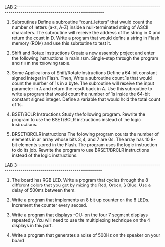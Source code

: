 LAB 2--------------------------------------------------------------------------------------------------------------------------
1.	Subroutines
  Define a subroutine “count_letters” that would count the number of letters (a-z, A-Z) inside a 
null-terminated string of ASCII characters. The subroutine will receive the address of the string in X and return the count in D. Write a program that would define a string in Flash memory (ROM) and use this subroutine to test it.


2.	Shift and Rotate Instructions
Create a new assembly project and enter the following instructions in main.asm. Single-step through the program and fill in the following table.

3.	Some Applications of Shift/Rotate Instructions
Define a 64-bit constant signed integer in Flash. Then, Write a subroutine count_1s that would count the number of 1s in a byte. The subroutine will receive the input parameter in A and return the result back in A. Use this subroutine to write a program that would count the number of 1s inside the 64-bit constant signed integer. Define a variable that would hold the total count of 1s.

4.	BSET/BCLR Instructions 
Study the following program. 
Rewrite the program to use the BSET/BCLR instructions instead of the logic instructions.

5.	BRSET/BRCLR instructions
The following program counts the number of elements in an array whose bits 3, 4, and 7 are 0s. The array has 10 8-bit elements stored in the Flash. The program uses the logic instruction to do its job. Rewrite the program to use BRSET/BRCLR instructions instead of the logic instructions.



LAB 3-------------------------------------------------------------------------------------------------------------------------

1.	The board has RGB LED. Write a program that cycles through the 8 different colors that you get by mixing the Red, Green, & Blue. Use a delay of 500ms between them.

2.	Write a program that implements an 8 bit up counter on the 8 LEDs.  Increment the counter every second.


3.	Write a program that displays -OU- on the four 7 segment displays repeatedly. You will need to use the multiplexing technique on the 4 displays in this part.

4.	Write a program that generates a noise of 500Hz on the speaker on your board
